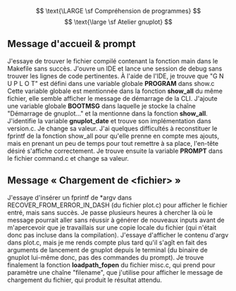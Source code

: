 $$ \text{\LARGE \sf  Compréhension de programmes} $$ $$ \text{\large \sf  Atelier gnuplot} $$

## Message d'accueil & prompt

J'essaye de trouver le fichier compilé contenant la fonction main dans le Makefile sans succès.
J'ouvre un IDE et lance une session de debug sans trouver les lignes de code pertinentes.
À l'aide de l'IDE, je trouve que "G N U P L O T" est défini dans une variable globale **PROGRAM** dans show.c
Cette variable globale est mentionnée dans la fonction **show_all** du même fichier, elle semble afficher le message de démarrage de la CLI.
J'ajoute une variable globale **BOOTMSG** dans laquelle je stocke la chaîne "Démarrage de gnuplot..." et la mentionne dans la fonction **show_all**.
J'identifie la variable **gnuplot_date** et trouve son implémentation dans version.c. Je change sa valeur.
J'ai quelques difficultés à reconstituer le fprintf de la fonction show_all pour qu'elle prenne en compte mes ajouts, mais en prenant un peu de temps pour tout remettre à sa place, l'en-tête désiré s'affiche correctement.
Je trouve ensuite la variable **PROMPT** dans le fichier command.c et change sa valeur.

## Message « Chargement de <fichier\> »

J'essaye d'insérer un fprintf de *argv dans RECOVER_FROM_ERROR_IN_DASH (du fichier plot.c) pour afficher le fichier entré, mais sans succès.
Je passe plusieurs heures à chercher là où le message pourrait aller sans réussir à générer de nouveaux inputs avant de m'apercevoir que je travaillais sur une copie locale du fichier (qui n'était donc pas incluse dans la compilation).
J'essaye d'afficher le contenu d'argv dans plot.c, mais je me rends compte plus tard qu'il s'agît en fait des arguments de lancement de gnuplot depuis le terminal (du binaire de gnuplot lui-même donc, pas des commandes du prompt).
Je trouve finalement la fonction **loadpath_fopen** du fichier misc.c, qui prend pour paramètre une chaîne "filename", que j'utilise pour afficher le message de chargement du fichier, qui produit le résultat attendu.
<!--stackedit_data:
eyJoaXN0b3J5IjpbLTI4MzMwNDA5Myw4MTc0Njc3NjUsNzA5Nj
UwMDMyLC0xNjUzODUzNTQ0LDEwNDgyODI3MzEsLTIwODg3NDY2
MTJdfQ==
-->